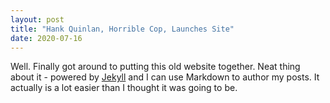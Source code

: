 ```yaml
---
layout: post
title: "Hank Quinlan, Horrible Cop, Launches Site"
date: 2020-07-16
---
```


Well. Finally got around to putting this old website together. Neat thing about it - powered by [Jekyll](http://jekyllrb.com) and I can use Markdown to author my posts. It actually is a lot easier than I thought it was going to be.
